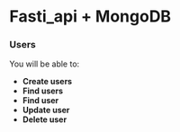 # Fasti_api + MongoDB

### Users

You will be able to:

* **Create users** 
* **Find users**
* **Find user**
* **Update user**
* **Delete user**

